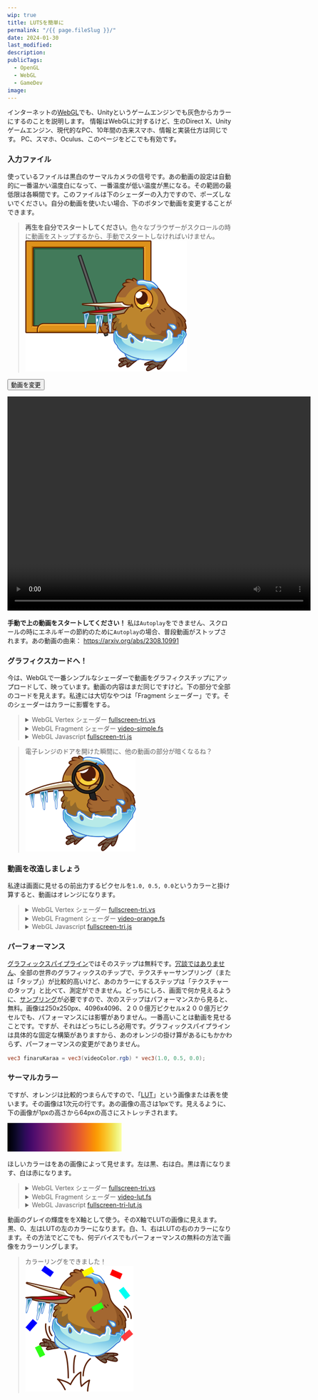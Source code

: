 ```yaml
---
wip: true
title: LUTSを簡単に
permalink: "/{{ page.fileSlug }}/"
date: 2024-01-30
last_modified:
description:
publicTags:
  - OpenGL
  - WebGL
  - GameDev
image:
---
```

インターネットの[WebGL](https://ja.wikipedia.org/wiki/WebGL)でも、Unityというゲームエンジンでも灰色からカラーにするのことを説明します。
情報はWebGLに対するけど、生のDirect X、Unityゲームエンジン、現代的なPC、10年間の古来スマホ、情報と実装仕方は同じです。
PC、スマホ、Oculus、このページをどこでも有効です。

### 入力ファイル
使っているファイルは黒白のサーマルカメラの信号です。あの動画の設定は自動的に一番温かい温度白になって、一番温度が低い温度が黒になる。その範囲の最低限は各瞬間です。このファイルは下のシェーダーの入力ですので、ポーズしないでください。自分の動画を使いたい場合、下のボタンで動画を変更することができます。

<blockquote class="reaction"><div class="reaction_text"><b>再生を自分でスタートしてください</b>。色々なブラウザーがスクロールの時に動画をストップするから、手動でスタートしなければいけません。</div><img class="kiwi" src="/assets/kiwis/teach.svg"></blockquote>

<input type="file" id="fileInput" accept="video/*" style="display: none;" onchange="changeVideo(this)">

<button onclick="document.getElementById('fileInput').click();">動画を変更</button>

<video width="680" height="480" controls loop id="videoPlayer"><source src="bwvid.mp4" type="video/mp4"></video>

**手動で上の動画をスタートしてください！** 私は`Autoplay`をできません、スクロールの時にエネルギーの節約のために`Autoplay`の場合、普段動画がストップされます。あの動画の由来： https://arxiv.org/abs/2308.10991

<script>
    function changeVideo(input) {
        var file = input.files[0];
        var url = URL.createObjectURL(file);
        var videoPlayer = document.getElementById('videoPlayer');
        videoPlayer.src = url;
        videoPlayer.play();
    }
</script>

### グラフィクスカードへ！
今は、WebGLで一番シンプルなシェーダーで動画をグラフィクスチップにアップロードして、映っています。動画の内容はまだ同じですけど。下の部分で全部のコードを見えます。私達には大切なやつは「Fragment シェーダー」です。そのシェーダーはカラーに影響をする。

<script src="fullscreen-tri.js"></script>
<script  id="vertex_2" type="x-shader/x-vertex">{% rawFile "posts/WebGL-LUTS-made-simple/fullscreen-tri.vs" %}</script>
<script  id="fragment_2" type="x-shader/x-fragment">{% rawFile "posts/WebGL-LUTS-made-simple/video-simple.fs" %}</script>

<canvas width="680" height="480" id="canvas_2"></canvas>

<script>setupTri("canvas_2", "vertex_2", "fragment_2");</script>
<blockquote>
<details><summary>WebGL Vertex シェーダー <a href="fullscreen-tri.vs">fullscreen-tri.vs</a></summary>

```glsl
{% rawFile "posts/WebGL-LUTS-made-simple/fullscreen-tri.vs" %}
```

</details>
<details>	
<summary>WebGL Fragment シェーダー <a href="video-simple.fs">video-simple.fs</a></summary>

```glsl
{% rawFile "posts/WebGL-LUTS-made-simple/video-simple.fs" %}
```

</details>
<details>	
<summary>WebGL Javascript <a href="fullscreen-tri.js">fullscreen-tri.js</a></summary>

```javascript
{% rawFile "posts/WebGL-LUTS-made-simple/fullscreen-tri.js" %}
```

</details>
</blockquote>

<blockquote class="reaction"><div class="reaction_text">電子レンジのドアを開けた瞬間に、他の動画の部分が暗くなるね？</div><img class="kiwi" src="/assets/kiwis/detective.svg"></blockquote>

### 動画を改造しましょう
私達は画面に見せるの前出力するピクセルを`1.0, 0.5, 0.0`というカラーと掛け算すると、動画はオレンジになります。

<script src="fullscreen-tri.js"></script>
<script  id="vertex_3" type="x-shader/x-vertex">{% rawFile "posts/WebGL-LUTS-made-simple/fullscreen-tri.vs" %}</script>
<script  id="fragment_3" type="x-shader/x-fragment">{% rawFile "posts/WebGL-LUTS-made-simple/video-orange.fs" %}</script>

<canvas width="680" height="480" id="canvas_3"></canvas>

<script>setupTri("canvas_3", "vertex_3", "fragment_3");</script>
<blockquote>
<details><summary>WebGL Vertex シェーダー <a href="fullscreen-tri.vs">fullscreen-tri.vs</a></summary>

```glsl
{% rawFile "posts/WebGL-LUTS-made-simple/fullscreen-tri.vs" %}
```

</details>
<details>	
<summary>WebGL Fragment シェーダー <a href="video-orange.fs">video-orange.fs</a></summary>

```glsl
{% rawFile "posts/WebGL-LUTS-made-simple/video-orange.fs" %}
```

</details>
<details>	
<summary>WebGL Javascript <a href="fullscreen-tri.js">fullscreen-tri.js</a></summary>

```javascript
{% rawFile "posts/WebGL-LUTS-made-simple/fullscreen-tri.js" %}
```

</details>
</blockquote>

### パーフォーマンス
[グラフィックスパイプライン](https://ja.wikipedia.org/wiki/%E3%82%B0%E3%83%A9%E3%83%95%E3%82%A3%E3%83%83%E3%82%AF%E3%82%B9%E3%83%91%E3%82%A4%E3%83%97%E3%83%A9%E3%82%A4%E3%83%B3)ではそのステップは無料です。[冗談ではありません](https://www.youtube.com/watch?v=NFMmSOWPj_k&t=60s)、全部の世界のグラフィックスのチップで、テクスチャーサンプリング（または「タップ」）が比較的高いけど、あのカラーにするステップは「テクスチャーのタップ」と比べて、測定ができません。どっちにしろ、画面で何か見えるように、[サンプリング](https://docs.unity3d.com/ja/2018.4/Manual/SL-SamplerStates.html)が必要ですので、次のステップはパフォーマンスから見ると、無料。画像は250x250px、4096x4096、２００億万ピクセルx２００億万ピクセルでも、パフォーマンスには影響がありません。一番高いことは動画を見せることです。ですが、それはどっちにしろ必用です。グラフィックスパイプラインは具体的な固定な構築がありますから、あのオレンジの掛け算があるにもかかわらず、パーフォーマンスの変更がでありません。

```glsl
vec3 finaruKaraa = vec3(videoColor.rgb) * vec3(1.0, 0.5, 0.0);
```

### サーマルカラー
ですが、オレンジは比較的つまらんですので、「[LUT](https://ja.wikipedia.org/wiki/%E3%83%AB%E3%83%83%E3%82%AF%E3%82%A2%E3%83%83%E3%83%97%E3%83%86%E3%83%BC%E3%83%96%E3%83%AB)」という画像または表を使います。その画像は1次元の行です。あの画像の高さは1pxです。見えるように、下の画像が1pxの高さから64pxの高さにストレッチされます。

<img src="infernoLut.png" id="lut" style="width: 256px; height: 64px;">

ほしいカラーはをあの画像によって見せます。左は黒、右は白。黒は青になります、白は赤になります。

<script src="fullscreen-tri-lut.js"></script>
<script  id="vertex_4" type="x-shader/x-vertex">{% rawFile "posts/WebGL-LUTS-made-simple/fullscreen-tri.vs" %}</script>
<script  id="fragment_4" type="x-shader/x-fragment">{% rawFile "posts/WebGL-LUTS-made-simple/video-lut.fs" %}</script>

<canvas width="680" height="480" id="canvas_4"></canvas>

<script>setupTri("canvas_4", "vertex_4", "fragment_4");</script>
<blockquote>
<details><summary>WebGL Vertex シェーダー <a href="fullscreen-tri.vs">fullscreen-tri.vs</a></summary>

```glsl
{% rawFile "posts/WebGL-LUTS-made-simple/fullscreen-tri.vs" %}
```

</details>
<details>	
<summary>WebGL Fragment シェーダー <a href="video-lut.fs">video-lut.fs</a></summary>

```glsl
{% rawFile "posts/WebGL-LUTS-made-simple/video-lut.fs" %}
```

</details>
<details>	
<summary>WebGL Javascript <a href="fullscreen-tri-lut.js">fullscreen-tri-lut.js</a></summary>

```javascript
{% rawFile "posts/WebGL-LUTS-made-simple/fullscreen-tri-lut.js" %}
```

</details>
</blockquote>

動画のグレイの輝度ををX軸として使う。そのX軸でLUTの画像に見えます。黒、0、左はLUTの左のカラーになります。白、1、右はLUTの右のカラーになります。その方法でどこでも、何デバイスでもパーフォーマンスの無料の方法で画像をカラーリングします。

<blockquote class="reaction"><div class="reaction_text">カラーリングをできました！</div><img class="kiwi" src="/assets/kiwis/party.svg"></blockquote>